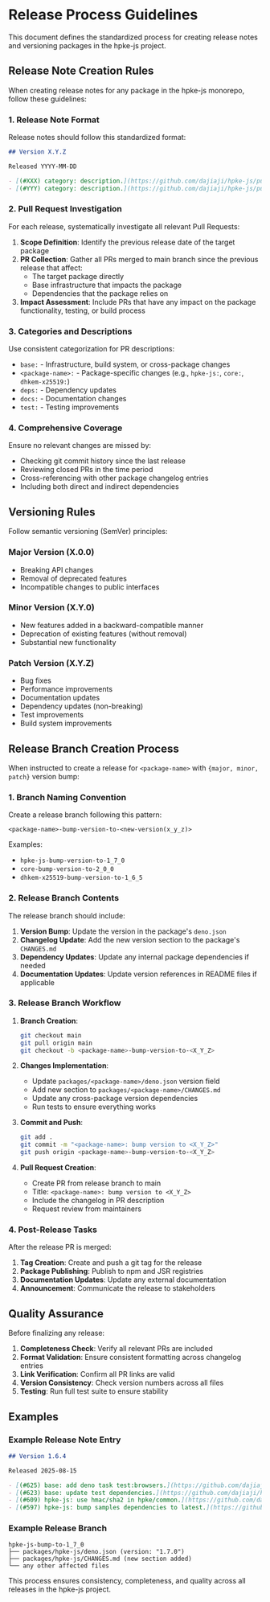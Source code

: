 # Release Process Guidelines

This document defines the standardized process for creating release notes and
versioning packages in the hpke-js project.

## Release Note Creation Rules

When creating release notes for any package in the hpke-js monorepo, follow
these guidelines:

### 1. Release Note Format

Release notes should follow this standardized format:

```markdown
## Version X.Y.Z

Released YYYY-MM-DD

- [(#XXX) category: description.](https://github.com/dajiaji/hpke-js/pull/XXX)
- [(#YYY) category: description.](https://github.com/dajiaji/hpke-js/pull/YYY)
```

### 2. Pull Request Investigation

For each release, systematically investigate all relevant Pull Requests:

1. **Scope Definition**: Identify the previous release date of the target
   package
2. **PR Collection**: Gather all PRs merged to main branch since the previous
   release that affect:
   - The target package directly
   - Base infrastructure that impacts the package
   - Dependencies that the package relies on
3. **Impact Assessment**: Include PRs that have any impact on the package
   functionality, testing, or build process

### 3. Categories and Descriptions

Use consistent categorization for PR descriptions:

- `base:` - Infrastructure, build system, or cross-package changes
- `<package-name>:` - Package-specific changes (e.g., `hpke-js:`, `core:`,
  `dhkem-x25519:`)
- `deps:` - Dependency updates
- `docs:` - Documentation changes
- `test:` - Testing improvements

### 4. Comprehensive Coverage

Ensure no relevant changes are missed by:

- Checking git commit history since the last release
- Reviewing closed PRs in the time period
- Cross-referencing with other package changelog entries
- Including both direct and indirect dependencies

## Versioning Rules

Follow semantic versioning (SemVer) principles:

### Major Version (X.0.0)

- Breaking API changes
- Removal of deprecated features
- Incompatible changes to public interfaces

### Minor Version (X.Y.0)

- New features added in a backward-compatible manner
- Deprecation of existing features (without removal)
- Substantial new functionality

### Patch Version (X.Y.Z)

- Bug fixes
- Performance improvements
- Documentation updates
- Dependency updates (non-breaking)
- Test improvements
- Build system improvements

## Release Branch Creation Process

When instructed to create a release for `<package-name>` with
`{major, minor, patch}` version bump:

### 1. Branch Naming Convention

Create a release branch following this pattern:

```
<package-name>-bump-version-to-<new-version(x_y_z)>
```

Examples:

- `hpke-js-bump-version-to-1_7_0`
- `core-bump-version-to-2_0_0`
- `dhkem-x25519-bump-version-to-1_6_5`

### 2. Release Branch Contents

The release branch should include:

1. **Version Bump**: Update the version in the package's `deno.json`
2. **Changelog Update**: Add the new version section to the package's
   `CHANGES.md`
3. **Dependency Updates**: Update any internal package dependencies if needed
4. **Documentation Updates**: Update version references in README files if
   applicable

### 3. Release Branch Workflow

1. **Branch Creation**:
   ```bash
   git checkout main
   git pull origin main
   git checkout -b <package-name>-bump-version-to-<X_Y_Z>
   ```

2. **Changes Implementation**:
   - Update `packages/<package-name>/deno.json` version field
   - Add new section to `packages/<package-name>/CHANGES.md`
   - Update any cross-package version dependencies
   - Run tests to ensure everything works

3. **Commit and Push**:
   ```bash
   git add .
   git commit -m "<package-name>: bump version to <X_Y_Z>"
   git push origin <package-name>-bump-version-to-<X_Y_Z>
   ```

4. **Pull Request Creation**:
   - Create PR from release branch to main
   - Title: `<package-name>: bump version to <X_Y_Z>`
   - Include the changelog in PR description
   - Request review from maintainers

### 4. Post-Release Tasks

After the release PR is merged:

1. **Tag Creation**: Create and push a git tag for the release
2. **Package Publishing**: Publish to npm and JSR registries
3. **Documentation Updates**: Update any external documentation
4. **Announcement**: Communicate the release to stakeholders

## Quality Assurance

Before finalizing any release:

1. **Completeness Check**: Verify all relevant PRs are included
2. **Format Validation**: Ensure consistent formatting across changelog entries
3. **Link Verification**: Confirm all PR links are valid
4. **Version Consistency**: Check version numbers across all files
5. **Testing**: Run full test suite to ensure stability

## Examples

### Example Release Note Entry

```markdown
## Version 1.6.4

Released 2025-08-15

- [(#625) base: add deno task test:browsers.](https://github.com/dajiaji/hpke-js/pull/625)
- [(#623) base: update test dependencies.](https://github.com/dajiaji/hpke-js/pull/623)
- [(#609) hpke-js: use hmac/sha2 in hpke/common.](https://github.com/dajiaji/hpke-js/pull/609)
- [(#597) hpke-js: bump samples dependencies to latest.](https://github.com/dajiaji/hpke-js/pull/597)
```

### Example Release Branch

```
hpke-js-bump-to-1_7_0
├── packages/hpke-js/deno.json (version: "1.7.0")
├── packages/hpke-js/CHANGES.md (new section added)
└── any other affected files
```

This process ensures consistency, completeness, and quality across all releases
in the hpke-js project.
